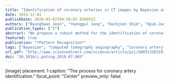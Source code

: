 ```yaml
---
title: "Identification of coronary arteries in CT images by Bayesian analysis of geometric relations among anatomical landmarks"
date: 2019-12-01
publishDate: 2020-03-03T09:58:07.950955Z
authors: ["Byunghwan Jeon", "Yeonggul Jang", "Hackjoon Shim", "Hyuk-Jae Chang"]
publication_types: ["2"]
abstract: "We propose a robust method for the identification of coronary arteries in computed tomography angiography (CTA) images. Utilizing geometric relations among the target and reference objects, which are assumed to follow a Gaussian distribution, an anatomic and geometric model is designed by Bayesian inference, which provides robust geometric priors for the target object localization. As a prerequisite process for the identification of coronary arteries, partially broken coronary artery segments found in CTA images are grouped and reconnected by geometric analysis of higher order curves connecting the broken segments. The geometric properties such as curvature and torsion represent naturalness and consistency between the vessel segments. As a problem to identify coronary arteries from CTA images, we demonstrate the robustness and accuracy of the proposed method in comparison with existing methods including commercial workstations on a variety of CTA cases."
featured: true
publication: "*Pattern Recognition*"
tags: ["Bayesian", "Computed tomography angiography", "Coronary artery", "Curvature and torsion", "Curve analysis", "Localization", "Multiple target"]
url_pdf: "http://www.sciencedirect.com/science/article/pii/S0031320319302559"
doi: "10.1016/j.patcog.2019.07.003"
---
```

[image]
  placement: 1
  caption: "The process for coronary artery identification."
  focal_point: "Center"
  preview_only: false
